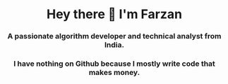 <h1 align="center">Hey there 👋 I'm Farzan</h1>
<h3 align="center">A passionate algorithm developer and technical analyst from India.</h3>
<h3 align="center">I have nothing on Github because I mostly write code that makes money.</h3>
